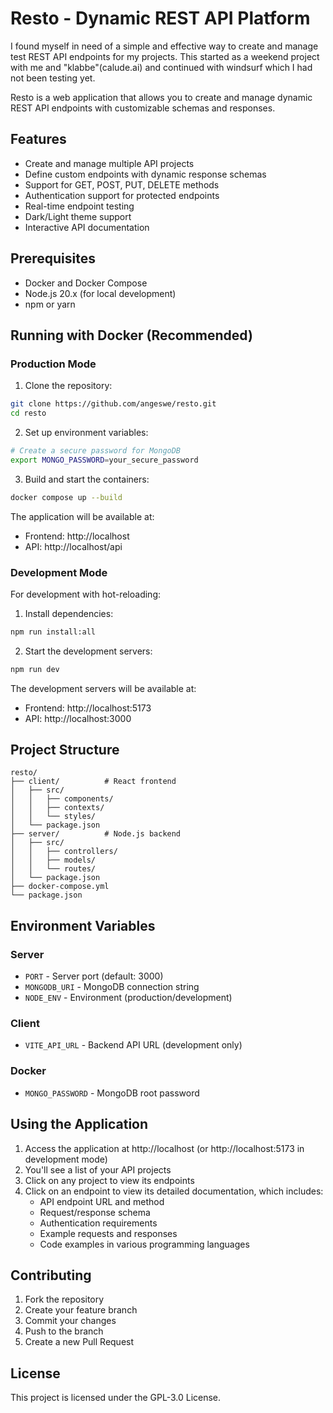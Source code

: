 # Resto - Dynamic REST API Platform

I found myself in need of a simple and effective way to create and manage test REST API endpoints for my projects. This started as a weekend project with me and "klabbe"(calude.ai) and continued with windsurf which I had not been testing yet.

Resto is a web application that allows you to create and manage dynamic REST API endpoints with customizable schemas and responses.

## Features

- Create and manage multiple API projects
- Define custom endpoints with dynamic response schemas
- Support for GET, POST, PUT, DELETE methods
- Authentication support for protected endpoints
- Real-time endpoint testing
- Dark/Light theme support
- Interactive API documentation

## Prerequisites

- Docker and Docker Compose
- Node.js 20.x (for local development)
- npm or yarn

## Running with Docker (Recommended)

### Production Mode

1. Clone the repository:
```bash
git clone https://github.com/angeswe/resto.git
cd resto
```

2. Set up environment variables:
```bash
# Create a secure password for MongoDB
export MONGO_PASSWORD=your_secure_password
```

3. Build and start the containers:
```bash
docker compose up --build
```

The application will be available at:
- Frontend: http://localhost
- API: http://localhost/api

### Development Mode

For development with hot-reloading:

1. Install dependencies:
```bash
npm run install:all
```

2. Start the development servers:
```bash
npm run dev
```

The development servers will be available at:
- Frontend: http://localhost:5173
- API: http://localhost:3000

## Project Structure

```
resto/
├── client/          # React frontend
│   ├── src/
│   │   ├── components/
│   │   ├── contexts/
│   │   └── styles/
│   └── package.json
├── server/          # Node.js backend
│   ├── src/
│   │   ├── controllers/
│   │   ├── models/
│   │   └── routes/
│   └── package.json
├── docker-compose.yml
└── package.json
```

## Environment Variables

### Server
- `PORT` - Server port (default: 3000)
- `MONGODB_URI` - MongoDB connection string
- `NODE_ENV` - Environment (production/development)

### Client
- `VITE_API_URL` - Backend API URL (development only)

### Docker
- `MONGO_PASSWORD` - MongoDB root password

## Using the Application

1. Access the application at http://localhost (or http://localhost:5173 in development mode)
2. You'll see a list of your API projects
3. Click on any project to view its endpoints
4. Click on an endpoint to view its detailed documentation, which includes:
   - API endpoint URL and method
   - Request/response schema
   - Authentication requirements
   - Example requests and responses
   - Code examples in various programming languages

## Contributing

1. Fork the repository
2. Create your feature branch
3. Commit your changes
4. Push to the branch
5. Create a new Pull Request

## License

This project is licensed under the GPL-3.0 License.